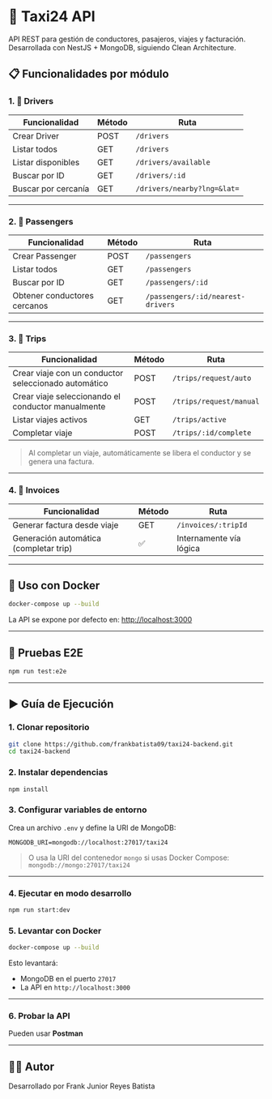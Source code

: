 
# 🚖 Taxi24 API

API REST para gestión de conductores, pasajeros, viajes y facturación. Desarrollada con NestJS + MongoDB, siguiendo Clean Architecture.

## 📋 Funcionalidades por módulo

### 1. 🚗 Drivers

| Funcionalidad        | Método | Ruta                          |
|----------------------|--------|-------------------------------|
| Crear Driver         | POST   | `/drivers`                    |
| Listar todos         | GET    | `/drivers`                    |
| Listar disponibles   | GET    | `/drivers/available`          |
| Buscar por ID        | GET    | `/drivers/:id`                |
| Buscar por cercanía  | GET    | `/drivers/nearby?lng=&lat=`   |

---

### 2. 🧍 Passengers

| Funcionalidad                  | Método | Ruta                                            |
|--------------------------------|--------|-------------------------------------------------|
| Crear Passenger                | POST   | `/passengers`                                   |
| Listar todos                   | GET    | `/passengers`                                   |
| Buscar por ID                  | GET    | `/passengers/:id`                               |
| Obtener conductores cercanos  | GET    | `/passengers/:id/nearest-drivers`               |

---

### 3. 🚕 Trips

| Funcionalidad           | Método | Ruta                            |
|-------------------------|--------|---------------------------------|
| Crear viaje con un conductor seleccionado automático             | POST   | `/trips/request/auto`               |
| Crear viaje seleccionando el conductor manualmente             | POST   | `/trips/request/manual`               |
| Listar viajes activos   | GET    | `/trips/active`                |
| Completar viaje         | POST   | `/trips/:id/complete`          |

> Al completar un viaje, automáticamente se libera el conductor y se genera una factura.

---

### 4. 🧾 Invoices

| Funcionalidad                        | Método | Ruta                      |
|-------------------------------------|--------|---------------------------|
| Generar factura desde viaje         | GET    | `/invoices/:tripId`       |
| Generación automática (completar trip) | ✅     | Internamente vía lógica  |

---

## 🐳 Uso con Docker

```bash
docker-compose up --build
```

La API se expone por defecto en: [http://localhost:3000](http://localhost:3000)

---

## 🧪 Pruebas E2E

```bash
npm run test:e2e
```

---

## ▶️ Guía de Ejecución

### 1. Clonar repositorio

```bash
git clone https://github.com/frankbatista09/taxi24-backend.git
cd taxi24-backend
```

### 2. Instalar dependencias

```bash
npm install
```

### 3. Configurar variables de entorno

Crea un archivo `.env` y define la URI de MongoDB:

```
MONGODB_URI=mongodb://localhost:27017/taxi24
```

> O usa la URI del contenedor `mongo` si usas Docker Compose: `mongodb://mongo:27017/taxi24`

---

### 4. Ejecutar en modo desarrollo

```bash
npm run start:dev
```

### 5. Levantar con Docker

```bash
docker-compose up --build
```

Esto levantará:
- MongoDB en el puerto `27017`
- La API en `http://localhost:3000`

---

### 6. Probar la API

Pueden usar **Postman** 

---

## 👨‍💻 Autor

Desarrollado por Frank Junior Reyes Batista
